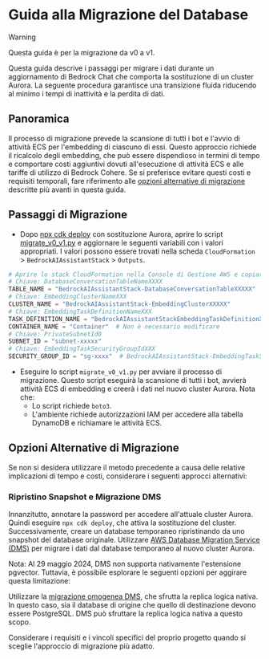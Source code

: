 # Guida alla Migrazione del Database

> [!Warning]
> Questa guida è per la migrazione da v0 a v1.

Questa guida descrive i passaggi per migrare i dati durante un aggiornamento di Bedrock Chat che comporta la sostituzione di un cluster Aurora. La seguente procedura garantisce una transizione fluida riducendo al minimo i tempi di inattività e la perdita di dati.

## Panoramica

Il processo di migrazione prevede la scansione di tutti i bot e l'avvio di attività ECS per l'embedding di ciascuno di essi. Questo approccio richiede il ricalcolo degli embedding, che può essere dispendioso in termini di tempo e comportare costi aggiuntivi dovuti all'esecuzione di attività ECS e alle tariffe di utilizzo di Bedrock Cohere. Se si preferisce evitare questi costi e requisiti temporali, fare riferimento alle [opzioni alternative di migrazione](#alternative-migration-options) descritte più avanti in questa guida.

## Passaggi di Migrazione

- Dopo [npx cdk deploy](../README.md#deploy-using-cdk) con sostituzione Aurora, aprire lo script [migrate_v0_v1.py](./migrate_v0_v1.py) e aggiornare le seguenti variabili con i valori appropriati. I valori possono essere trovati nella scheda `CloudFormation` > `BedrockAIAssistantStack` > `Outputs`.

```py
# Aprire lo stack CloudFormation nella Console di Gestione AWS e copiare i valori dalla scheda Outputs.
# Chiave: DatabaseConversationTableNameXXXX
TABLE_NAME = "BedrockAIAssistantStack-DatabaseConversationTableXXXXX"
# Chiave: EmbeddingClusterNameXXX
CLUSTER_NAME = "BedrockAIAssistantStack-EmbeddingClusterXXXXX"
# Chiave: EmbeddingTaskDefinitionNameXXX
TASK_DEFINITION_NAME = "BedrockAIAssistantStackEmbeddingTaskDefinitionXXXXX"
CONTAINER_NAME = "Container"  # Non è necessario modificare
# Chiave: PrivateSubnetId0
SUBNET_ID = "subnet-xxxxx"
# Chiave: EmbeddingTaskSecurityGroupIdXXX
SECURITY_GROUP_ID = "sg-xxxx"  # BedrockAIAssistantStack-EmbeddingTaskSecurityGroupXXXXX
```

- Eseguire lo script `migrate_v0_v1.py` per avviare il processo di migrazione. Questo script eseguirà la scansione di tutti i bot, avvierà attività ECS di embedding e creerà i dati nel nuovo cluster Aurora. Nota che:
  - Lo script richiede `boto3`.
  - L'ambiente richiede autorizzazioni IAM per accedere alla tabella DynamoDB e richiamare le attività ECS.

## Opzioni Alternative di Migrazione

Se non si desidera utilizzare il metodo precedente a causa delle relative implicazioni di tempo e costi, considerare i seguenti approcci alternativi:

### Ripristino Snapshot e Migrazione DMS

Innanzitutto, annotare la password per accedere all'attuale cluster Aurora. Quindi eseguire `npx cdk deploy`, che attiva la sostituzione del cluster. Successivamente, creare un database temporaneo ripristinando da uno snapshot del database originale.
Utilizzare [AWS Database Migration Service (DMS)](https://aws.amazon.com/dms/) per migrare i dati dal database temporaneo al nuovo cluster Aurora.

Nota: Al 29 maggio 2024, DMS non supporta nativamente l'estensione pgvector. Tuttavia, è possibile esplorare le seguenti opzioni per aggirare questa limitazione:

Utilizzare la [migrazione omogenea DMS](https://docs.aws.amazon.com/dms/latest/userguide/dm-migrating-data.html), che sfrutta la replica logica nativa. In questo caso, sia il database di origine che quello di destinazione devono essere PostgreSQL. DMS può sfruttare la replica logica nativa a questo scopo.

Considerare i requisiti e i vincoli specifici del proprio progetto quando si sceglie l'approccio di migrazione più adatto.